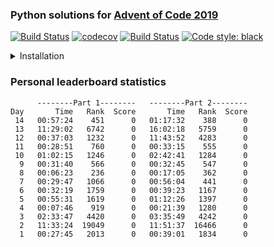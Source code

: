 ### Python solutions for [Advent of Code 2019](https://adventofcode.com/2019)

[![Build Status](https://travis-ci.com/chi-feng/AoC2019.svg?branch=master)](https://travis-ci.com/chi-feng/AoC2019)
[![codecov](https://codecov.io/gh/chi-feng/AoC2019/branch/master/graph/badge.svg)](https://codecov.io/gh/chi-feng/AoC2019)
[![Build Status](https://img.shields.io/badge/license-MIT-green.svg)](LICENSE.md)
[![Code style: black](https://img.shields.io/badge/code%20style-black-000000.svg)](https://github.com/psf/black)

<details>
<summary>Installation</summary>
  
```
python3 -m venv .venv
source .venv/bin/activate
python3 -m pip install --upgrade pip
python3-m pip install -r requirements.txt
```
</details>
  
### Personal leaderboard statistics
```
      --------Part 1--------   --------Part 2--------
Day       Time   Rank  Score       Time   Rank  Score
 14   00:57:24    451      0   01:17:32    388      0
 13   11:29:02   6742      0   16:02:18   5759      0
 12   00:37:03   1232      0   11:43:52   4283      0
 11   00:28:51    760      0   00:33:15    555      0
 10   01:02:15   1246      0   02:42:41   1284      0
  9   00:31:40    566      0   00:32:45    547      0
  8   00:06:23    236      0   00:17:05    362      0
  7   00:29:47   1066      0   00:56:04    441      0
  6   00:32:19   1759      0   00:39:23   1167      0
  5   00:55:31   1619      0   01:12:26   1397      0
  4   00:07:46    919      0   00:21:39   1280      0
  3   02:33:47   4420      0   03:35:49   4242      0
  2   11:33:24  19049      0   11:51:37  16466      0
  1   00:27:45   2013      0   00:39:01   1834      0
  ```
